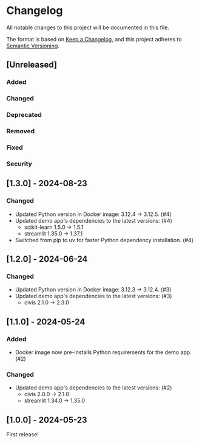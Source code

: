 # Changelog

All notable changes to this project will be documented in this file.

The format is based on [Keep a Changelog](https://keepachangelog.com/en/1.1.0/),
and this project adheres to [Semantic Versioning](https://semver.org/spec/v2.0.0.html).

## [Unreleased]

### Added
### Changed
### Deprecated
### Removed
### Fixed
### Security

## [1.3.0] - 2024-08-23

### Changed
- Updated Python version in Docker image: 3.12.4 -> 3.12.5. (#4)
- Updated demo app's dependencies to the latest versions: (#4)
    * scikit-learn 1.5.0 -> 1.5.1
    * streamlit 1.35.0 -> 1.37.1
- Switched from pip to uv for faster Python dependency installation. (#4)

## [1.2.0] - 2024-06-24

### Changed
- Updated Python version in Docker image: 3.12.3 -> 3.12.4. (#3)
- Updated demo app's dependencies to the latest versions: (#3)
    * civis 2.1.0 -> 2.3.0

## [1.1.0] - 2024-05-24

### Added
- Docker image now pre-installs Python requirements for the demo app. (#2)

### Changed
- Updated demo app's dependencies to the latest versions: (#2)
    * civis 2.0.0 -> 2.1.0
    * streamlit 1.34.0 -> 1.35.0

## [1.0.0] - 2024-05-23

First release!
